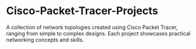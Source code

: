 # Cisco-Packet-Tracer-Projects
A collection of network topologies created using Cisco Packet Tracer, ranging from simple to complex designs. Each project showcases practical networking concepts and skills.

